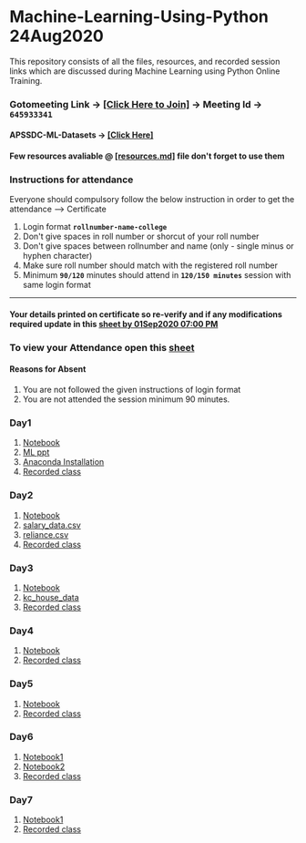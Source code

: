 # Machine-Learning-Using-Python 24Aug2020

This repository consists of all the files, resources, and recorded session links which are discussed during Machine Learning using Python Online Training.


### Gotomeeting Link → [[Click Here to Join]](https://global.gotomeeting.com/join/645933341) → Meeting Id → `645933341`


#### APSSDC-ML-Datasets → [[Click Here]](https://github.com/AP-State-Skill-Development-Corporation/Datasets)

#### Few resources avaliable @ [[resources.md]](resources.md) file don't forget to use them

### Instructions for attendance

Everyone should compulsory follow the below instruction in order to get the attendance --> Certificate

1. Login format **`rollnumber-name-college`**
2. Don't give spaces in roll number or shorcut of your roll number
3. Don't give spaces between rollnumber and name (only - single minus or hyphen character)
4. Make sure roll number should match with the registered roll number
5. Minimum **`90/120`** minutes should attend in **`120/150 minutes`** session with same login format

******************************

#### Your details  printed on certificate so re-verify and if any modifications required update in this [sheet by 01Sep2020 07:00 PM](https://docs.google.com/spreadsheets/d/1AzktFo1TbABRDiwVeTgXgKKUNc6q3rhcf4iFDZ5h3pc/edit?usp=sharing)


### To view your Attendance open this [sheet](https://docs.google.com/spreadsheets/d/1P5M4-MYxCcQgPAZjY7gZKUohCINvNmaAOgDo63us6Dc/edit?usp=sharing)


#### Reasons for Absent
1. You are not followed the given instructions of login format
2. You are not attended the session minimum 90 minutes.


### Day1 
1. [Notebook](Day-1/01_24Aug2020.ipynb)
2. [ML ppt](Day-1/Machine_Learning_with_Python.pdf)
3. [Anaconda Installation](Day-1/AnacondaInstallation.pdf)
4. [Recorded class ](https://transcripts.gotomeeting.com/#/s/ca00e17f678293aa5c7958c3100e8680327e2232dcd297e3cd0054243cca338e)


### Day2
1. [Notebook](Day-2/02_25Aug2020.ipynb)
2. [salary_data.csv](https://raw.githubusercontent.com/AP-State-Skill-Development-Corporation/Datasets/master/Regression/Salary_Data.csv)	
2. [reliance.csv](Day-2/reliance.csv)
4. [Recorded class ](https://transcripts.gotomeeting.com/#/s/9413d6345c2d849f4a46d8cc673a1da8e733776bdd57a3642a43a39a90605455)


### Day3
1. [Notebook](Day-3/03_26Aug2020.ipynb)
2. [kc_house_data](https://raw.githubusercontent.com/AP-State-Skill-Development-Corporation/Datasets/master/Regression/kc_house_data.csv)
3. [Recorded class ](https://transcripts.gotomeeting.com/#/s/fb8573eec21443b1396d6c375038cd51bf1f25e4f034dc9b1d33945aa19445ae)


### Day4
1. [Notebook](Day-4/04_27Aug2020.ipynb)
2. [Recorded class ](https://transcripts.gotomeeting.com/#/s/7db7a74a32284bae95ddaad2d374fa6deab0a29ac047a29ed3f0c722cbf8567a)

### Day5
1. [Notebook](Day-5/Day5_28Aug2020.ipynb)
2. [Recorded class](https://transcripts.gotomeeting.com/#/s/5e1c9e2f08d7aaeec63b0b8dbdc6f3e8c30d810be8a0c79d1c4aa581dccbcb2e)

### Day6
1. [Notebook1](Day-6/Day6_29Aug2020.ipynb)
2. [Notebook2](Day-6/day6_29Aug2020_2.ipynb)
2. [Recorded class](https://transcripts.gotomeeting.com/#/s/a280040f71cef0186d13f5bff9d8ef0bb183588c0515095b5291476d6f93f0cf)


### Day7
1. [Notebook1](Day-7/Day7.ipynb)
2. [Recorded class](https://transcripts.gotomeeting.com/#/s/d4418969ec86c306a9275166af612b5888364d68189c786648d407626f189e46)
